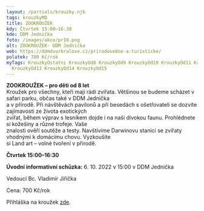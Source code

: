 ```yaml
---
layout: /partials/krouzky.njk
tags: krouzkyMD
title: ZOOKROUŽEK
kdy: Čtvrtek 15:00–16:30
kde: DDM Jednička
foto: /images/akce/pr10.png
alt: ZOOKROUŽEK- DDM Jednička
web: https://ddmdvurkralove.cz/prirodovedne-a-turisticke/
polatek: 700 Kč/rok
myTags: KrouzkyOstatni KrouzkyOd8 KrouzkyOd9 KrouzkyOd10 KrouzkyOd11 KrouzkyOd12
  KrouzkyOd13 KrouzkyOd14 KrouzkyOd15
---
```

<!--StartFragment-->

**ZOOKROUŽEK – pro děti od 8 let**\
Kroužek pro všechny, kteří mají rádi zvířata. Většinou se budeme scházet v safari parku, občas také v DDM Jednička\
a v přírodě. Při návštěvách pavilonů a při besedách s ošetřovateli se dozvíte zajímavosti ze života exotických\
zvířat, během výprav s lesníkem dojde i na naši divokou faunu. Prohlédnete si kožešiny a různé trofeje. Vaše\
znalosti ověří soutěže a testy. Navštívíme Darwinovu stanici se zvířaty vhodnými k domácímu chovu. Vyzkoušíte\
si Land art – volné tvoření v přírodě.

**Čtvrtek 15:00–16:30**

**Úvodní informativní schůzka:** 6. 10. 2022 v 15:00 v DDM Jednička

Vedoucí Bc. Vladimír Jiřička

Cena: 700 Kč/rok

Přihláška na kroužek [zde](https://ddmdvurkralove.cz/prihlaska/).

<!--EndFragment-->